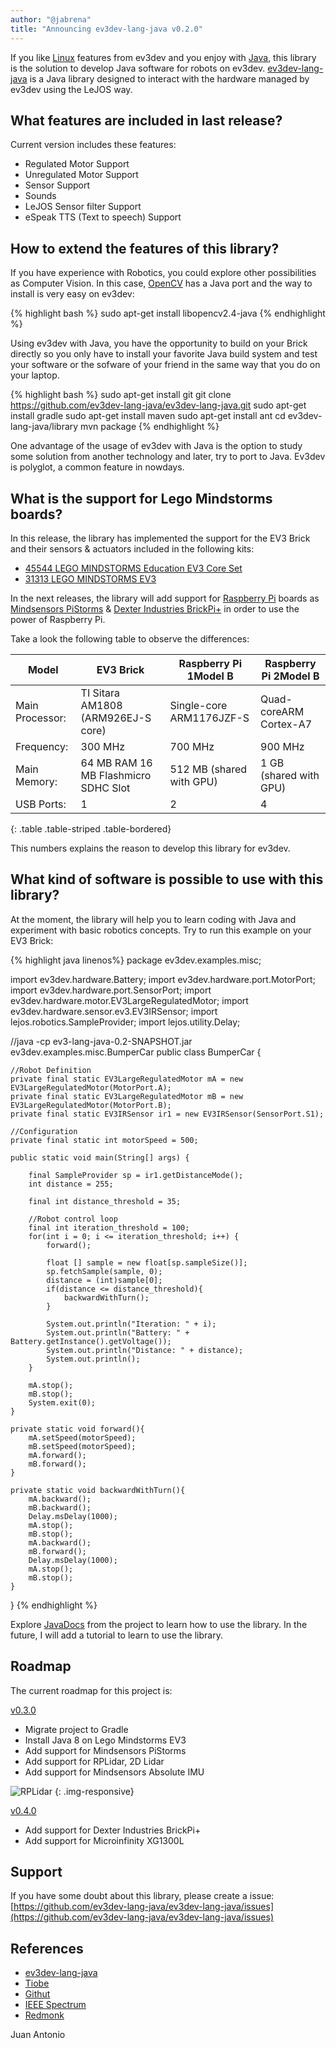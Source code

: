 ```yaml
---
author: "@jabrena"
title: "Announcing ev3dev-lang-java v0.2.0"
---
```


If you like [Linux](https://www.linux.com/) features from ev3dev and you enjoy with [Java](http://www.java.com/), this library is the solution to develop Java software for robots on ev3dev. [ev3dev-lang-java](https://ev3dev-lang-java.github.io/ev3dev-lang-java/#/) is a Java library designed to interact with the hardware managed by ev3dev using the LeJOS way.

## What features are included in last release?

Current version includes these features:

* Regulated Motor Support
* Unregulated Motor Support
* Sensor Support
* Sounds
* LeJOS Sensor filter Support
* eSpeak TTS (Text to speech) Support

## How to extend the features of this library?

If you have experience with Robotics, you could explore other possibilities as Computer Vision. In this case, [OpenCV](http://opencv.org/) has a Java port and the way to install is very easy on ev3dev:

{% highlight bash %}
sudo apt-get install libopencv2.4-java
{% endhighlight %}

Using ev3dev with Java, you have the opportunity to build on your Brick directly so you only have to install your favorite Java build system and test your software or the sofware of your friend in the same way that you do on your laptop.

{% highlight bash %}
sudo apt-get install git
git clone https://github.com/ev3dev-lang-java/ev3dev-lang-java.git
sudo apt-get install gradle
sudo apt-get install maven
sudo apt-get install ant
cd ev3dev-lang-java/library
mvn package
{% endhighlight %}

One advantage of the usage of ev3dev with Java is the option to study some solution from another technology and later, try to port to Java. Ev3dev is polyglot, a common feature in nowdays.

## What is the support for Lego Mindstorms boards?

In this release, the library has implemented the support for the EV3 Brick and their sensors & actuators included in the following kits:

* [45544 LEGO MINDSTORMS Education EV3 Core Set](https://education.lego.com/es-es/lego-education-product-database/mindstorms-ev3/45544-lego-mindstorms-education-ev3-core-set)
* [31313 LEGO MINDSTORMS EV3](http://www.lego.com/en-us/mindstorms/products/31313-mindstorms-ev3)

In the next releases, the library will add support for [Raspberry Pi](https://www.raspberrypi.org/) boards as [Mindsensors PiStorms](http://www.mindsensors.com/teaching-stem-with-robotics/13-pistorms-base-kit-raspberry-pi-brain-for-lego-robot) & [Dexter Industries BrickPi+](http://www.dexterindustries.com/brickpi/) in order to use the power of Raspberry Pi. 

Take a look the following table to observe the differences:

| **Model**       | **EV3 Brick**                        | **Raspberry Pi 1Model B**  | **Raspberry Pi 2Model B** |
|-----------------|--------------------------------------|----------------------------|---------------------------|
| Main Processor: | TI Sitara AM1808 (ARM926EJ-S core)   | Single-core ARM1176JZF-S   | Quad-coreARM Cortex-A7    |
| Frequency:      | 300 MHz                              | 700 MHz                    | 900 MHz                   |
| Main Memory:    | 64 MB RAM 16 MB Flashmicro SDHC Slot | 512 MB (shared with GPU)   | 1 GB (shared with GPU)    |
| USB Ports:      | 1                                    | 2                          | 4                         |
{: .table .table-striped .table-bordered}

This numbers explains the reason to develop this library for ev3dev.

## What kind of software is possible to use with this library?

At the moment, the library will help you to learn coding with Java and experiment with basic robotics concepts. Try to run this example on your EV3 Brick:

{% highlight java linenos%}
package ev3dev.examples.misc;

import ev3dev.hardware.Battery;
import ev3dev.hardware.port.MotorPort;
import ev3dev.hardware.port.SensorPort;
import ev3dev.hardware.motor.EV3LargeRegulatedMotor;
import ev3dev.hardware.sensor.ev3.EV3IRSensor;
import lejos.robotics.SampleProvider;
import lejos.utility.Delay;

//java -cp ev3-lang-java-0.2-SNAPSHOT.jar ev3dev.examples.misc.BumperCar
public class BumperCar {
	
    //Robot Definition
    private final static EV3LargeRegulatedMotor mA = new EV3LargeRegulatedMotor(MotorPort.A);
    private final static EV3LargeRegulatedMotor mB = new EV3LargeRegulatedMotor(MotorPort.B);
    private final static EV3IRSensor ir1 = new EV3IRSensor(SensorPort.S1);

    //Configuration
    private final static int motorSpeed = 500;
    
    public static void main(String[] args) {
    	
        final SampleProvider sp = ir1.getDistanceMode();
        int distance = 255;

        final int distance_threshold = 35;
        
        //Robot control loop
        final int iteration_threshold = 100;
        for(int i = 0; i <= iteration_threshold; i++) {
        	forward();

            float [] sample = new float[sp.sampleSize()];
            sp.fetchSample(sample, 0);
            distance = (int)sample[0];
            if(distance <= distance_threshold){
            	backwardWithTurn();
            }

        	System.out.println("Iteration: " + i);
            System.out.println("Battery: " + Battery.getInstance().getVoltage());
            System.out.println("Distance: " + distance);
            System.out.println();
        }

        mA.stop();
        mB.stop();
        System.exit(0);
    }
    
    private static void forward(){
        mA.setSpeed(motorSpeed);
        mB.setSpeed(motorSpeed);
        mA.forward();
        mB.forward();
    }
    
    private static void backwardWithTurn(){
        mA.backward();
        mB.backward();
        Delay.msDelay(1000);
        mA.stop();
        mB.stop();
        mA.backward();
        mB.forward();
        Delay.msDelay(1000);
        mA.stop();
        mB.stop();
    }
}
{% endhighlight %}

Explore [JavaDocs](https://ev3dev-lang-java.github.io/ev3dev-lang-java/docs/api/) from the project to learn how to use the library. In the future, I will add a tutorial to learn to use the library.

## Roadmap

The current roadmap for this project is:

[v0.3.0](https://github.com/ev3dev-lang-java/ev3dev-lang-java/milestones/0.3.0)

* Migrate project to Gradle
* Install Java 8 on Lego Mindstorms EV3
* Add support for Mindsensors PiStorms
* Add support for RPLidar, 2D Lidar 
* Add support for Mindsensors Absolute IMU

![RPLidar](https://pbs.twimg.com/media/Cb6yExKWwAANKJ4.jpg)
{: .img-responsive}

[v0.4.0](https://github.com/ev3dev-lang-java/ev3dev-lang-java/milestones/0.4.0)

* Add support for Dexter Industries BrickPi+
* Add support for Microinfinity XG1300L

## Support

If you have some doubt about this library, please create a issue:
[https://github.com/ev3dev-lang-java/ev3dev-lang-java/issues](https://github.com/ev3dev-lang-java/ev3dev-lang-java/issues)

## References

* [ev3dev-lang-java](https://ev3dev-lang-java.github.io/ev3dev-lang-java/#/)
* [Tiobe](http://www.tiobe.com/index.php/tiobe_index)
* [Githut](http://githut.info/)
* [IEEE Spectrum](http://spectrum.ieee.org/computing/software/the-2015-top-ten-programming-languages)
* [Redmonk](https://redmonk.com/sogrady/category/programming-languages/)


Juan Antonio

